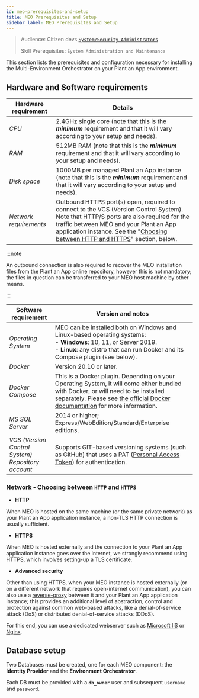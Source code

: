 ```yaml
---
id: meo-prerequisites-and-setup
title: MEO Prerequisites and Setup
sidebar_label: MEO Prerequisites and Setup
---
```


> Audience: Citizen devs [`System/Security Administrators`](/docs/audience#systemsecurity-administrators)
> 
> Skill Prerequisites: `System Administration and Maintenance`

This section lists the prerequisites and configuration necessary for installing the Multi-Environment Orchestrator on your Plant an App environment.

## Hardware and Software requirements

| Hardware requirement | Details |
| -------------------- | ------- |
| *CPU* | 2.4GHz single core (note that this is the ***minimum*** requirement and that it will vary according to your setup and needs).|
| *RAM* |512MB RAM (note that this is the ***minimum*** requirement and that it will vary according to your setup and needs).|
| *Disk space* | 1000MB per managed Plant an App instance (note that this is the ***minimum*** requirement and that it will vary according to your setup and needs). |
| *Network requirements* | Outbound HTTPS port(s) open, required to connect to the VCS (Version Control System). Note that HTTP/S ports are also required for the traffic between MEO and your Plant an App application instance. See the "[Choosing between HTTP and HTTPS](#network---choosing-between-http-and-https)" section, below. |

:::note

An outbound connection is also required to recover the MEO installation files from the Plant an App online repository, however this is not mandatory; the files in question can be transferred to your MEO host machine by other means.

:::


| Software requirement | Version and notes |
| -------------------- | ----------------- |
| *Operating System* | MEO can be installed both on Windows and Linux-based operating systems:<br />- **Windows**: 10, 11, or Server 2019.<br />- **Linux**: any distro that can run Docker and its Compose plugin (see below). |
| *Docker* | Version 20.10 or later. |
| *Docker Compose* |This is a Docker plugin. Depending on your Operating System, it will come either bundled with Docker, or will need to be installed separately. Please see <a href="https://docs.docker.com/compose/install/#scenario-two-install-the-compose-plugin" target="_blank">the official Docker documentation</a> for more information.|
| *MS SQL Server* | 2014 or higher; Express/WebEdition/Standard/Enterprise editions. |
| *VCS (Version Control System) Repository account* | Supports GIT-based versioning systems (such as GitHub) that uses a PAT (<a href="https://docs.gitlab.com/ee/user/profile/personal_access_tokens.html">Personal Access Token</a>) for authentication. |


### Network - Choosing between `HTTP` and `HTTPS` 

- **HTTP**

When MEO is hosted on the same machine (or the same private network) as your Plant an App application instance, a non-TLS HTTP connection is usually sufficient.

- **HTTPS**

When MEO is hosted externally and the connection to your Plant an App application instance goes over the internet, we strongly recommend using HTTPS, which involves setting-up a TLS certificate.

- **Advanced security**

Other than using HTTPS, when your MEO instance is hosted externally (or on a different network that requires open-internet communication), you can also use a [reverse-proxy](https://en.wikipedia.org/wiki/Reverse_proxy) between it and your Plant an App application instance; this provides an additional level of abstraction, control and protection against common web-based attacks, like a denial-of-service attack (DoS) or distributed denial-of-service attacks (DDoS). 

For this end, you can use a dedicated webserver such as  [Microsoft IIS](https://www.iis.net/) or [Nginx](https://www.nginx.com/). 


## Database setup

Two Databases must be created, one for each MEO component: the **Identity Provider** and the <strong>Environment Orchestrator</strong>.

Each DB must be provided with a **`db_owner`** user and subsequent `username` and `password`.